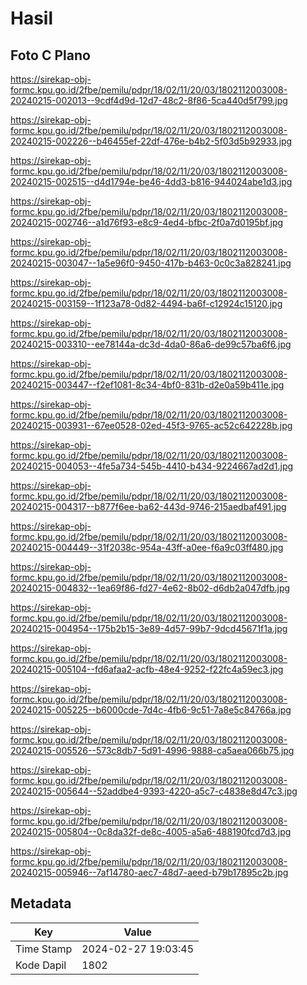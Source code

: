 # Hasil

## Foto C Plano

https://sirekap-obj-formc.kpu.go.id/2fbe/pemilu/pdpr/18/02/11/20/03/1802112003008-20240215-002013--9cdf4d9d-12d7-48c2-8f86-5ca440d5f799.jpg

https://sirekap-obj-formc.kpu.go.id/2fbe/pemilu/pdpr/18/02/11/20/03/1802112003008-20240215-002226--b46455ef-22df-476e-b4b2-5f03d5b92933.jpg

https://sirekap-obj-formc.kpu.go.id/2fbe/pemilu/pdpr/18/02/11/20/03/1802112003008-20240215-002515--d4d1794e-be46-4dd3-b816-944024abe1d3.jpg

https://sirekap-obj-formc.kpu.go.id/2fbe/pemilu/pdpr/18/02/11/20/03/1802112003008-20240215-002746--a1d76f93-e8c9-4ed4-bfbc-2f0a7d0195bf.jpg

https://sirekap-obj-formc.kpu.go.id/2fbe/pemilu/pdpr/18/02/11/20/03/1802112003008-20240215-003047--1a5e96f0-9450-417b-b463-0c0c3a828241.jpg

https://sirekap-obj-formc.kpu.go.id/2fbe/pemilu/pdpr/18/02/11/20/03/1802112003008-20240215-003159--1f123a78-0d82-4494-ba6f-c12924c15120.jpg

https://sirekap-obj-formc.kpu.go.id/2fbe/pemilu/pdpr/18/02/11/20/03/1802112003008-20240215-003310--ee78144a-dc3d-4da0-86a6-de99c57ba6f6.jpg

https://sirekap-obj-formc.kpu.go.id/2fbe/pemilu/pdpr/18/02/11/20/03/1802112003008-20240215-003447--f2ef1081-8c34-4bf0-831b-d2e0a59b411e.jpg

https://sirekap-obj-formc.kpu.go.id/2fbe/pemilu/pdpr/18/02/11/20/03/1802112003008-20240215-003931--67ee0528-02ed-45f3-9765-ac52c642228b.jpg

https://sirekap-obj-formc.kpu.go.id/2fbe/pemilu/pdpr/18/02/11/20/03/1802112003008-20240215-004053--4fe5a734-545b-4410-b434-9224667ad2d1.jpg

https://sirekap-obj-formc.kpu.go.id/2fbe/pemilu/pdpr/18/02/11/20/03/1802112003008-20240215-004317--b877f6ee-ba62-443d-9746-215aedbaf491.jpg

https://sirekap-obj-formc.kpu.go.id/2fbe/pemilu/pdpr/18/02/11/20/03/1802112003008-20240215-004449--31f2038c-954a-43ff-a0ee-f6a9c03ff480.jpg

https://sirekap-obj-formc.kpu.go.id/2fbe/pemilu/pdpr/18/02/11/20/03/1802112003008-20240215-004832--1ea69f86-fd27-4e62-8b02-d6db2a047dfb.jpg

https://sirekap-obj-formc.kpu.go.id/2fbe/pemilu/pdpr/18/02/11/20/03/1802112003008-20240215-004954--175b2b15-3e89-4d57-99b7-9dcd45671f1a.jpg

https://sirekap-obj-formc.kpu.go.id/2fbe/pemilu/pdpr/18/02/11/20/03/1802112003008-20240215-005104--fd6afaa2-acfb-48e4-9252-f22fc4a59ec3.jpg

https://sirekap-obj-formc.kpu.go.id/2fbe/pemilu/pdpr/18/02/11/20/03/1802112003008-20240215-005225--b6000cde-7d4c-4fb6-9c51-7a8e5c84766a.jpg

https://sirekap-obj-formc.kpu.go.id/2fbe/pemilu/pdpr/18/02/11/20/03/1802112003008-20240215-005526--573c8db7-5d91-4996-9888-ca5aea066b75.jpg

https://sirekap-obj-formc.kpu.go.id/2fbe/pemilu/pdpr/18/02/11/20/03/1802112003008-20240215-005644--52addbe4-9393-4220-a5c7-c4838e8d47c3.jpg

https://sirekap-obj-formc.kpu.go.id/2fbe/pemilu/pdpr/18/02/11/20/03/1802112003008-20240215-005804--0c8da32f-de8c-4005-a5a6-488190fcd7d3.jpg

https://sirekap-obj-formc.kpu.go.id/2fbe/pemilu/pdpr/18/02/11/20/03/1802112003008-20240215-005946--7af14780-aec7-48d7-aeed-b79b17895c2b.jpg


## Metadata

| Key        | Value               |
| ---------- | ------------------- |
| Time Stamp | 2024-02-27 19:03:45 |
| Kode Dapil | 1802                |




